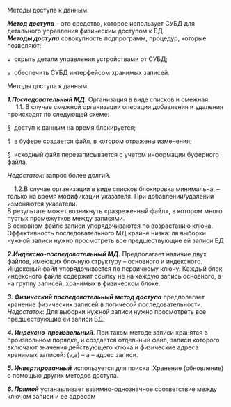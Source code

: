 Методы доступа к данным.


**_Метод доступа_** – это средство, которое использует СУБД для детального управления физическим доступом к БД.  
**_Методы доступа_** совокупность подпрограмм, процедур, которые позволяют:

v  скрыть детали управления устройствами от СУБД;

v  обеспечить СУБД интерфейсом хранимых записей.

Методы доступа к данным.

**_1.Последовательный МД_**. Организация в виде списков и смежная.  
     1.1. В случае смежной организации операции добавления и удаления происходят по следующей схеме:

§  доступ к данным на время блокируется;

§  в буфере создается файл, в котором отражены изменения;

§  исходный файл перезаписывается с учетом информации буферного файла.

_Недостаток_: запрос более долгий.

    1.2.В случае организации в виде списков блокировка минимальна, – только на время модификации указателя. При добавлении/удалении изменяются указатели.  
В результате может возникнуть «разреженный файл», в котором много пустых промежутков между записями.  
В основном файле записи упорядочиваются по возрастанию ключа. Эффективность последовательного МД крайне низка: ля выборки нужной записи нужно просмотреть все предшествующие ей записи БД

**_2.Индексно-последовательный МД._** Предполагает наличие двух файлов, имеющих блочную структуру – основного и индексного. Индексный файл упорядочивается по первичному ключу. Каждый блок индексного файла содержит ссылку не на каждую запись основного, а на группу записей, хранимых в физическом блоке.

**_3. Физический последовательный_** **_метод_** **_доступа_** предполагает хранение физических записей в логичесой последовательности.  
_Недостаток_: Для выборки нужной записи нужно просмотреть все предшествующие ей записи БД.

**_4. Индексно-произвольный_**. При таком методе записи хранятся в произвольном порядке, и создается отдельный файл, записи которого включают значения действующего ключа и физические адреса хранимых записей: (v,a) – а – адрес записи.

**_5. Инвертированный_** используется для поиска. Хранение (обновление) с помощью других методов доступа.

**_6. Прямой_** устанавливает взаимно-однозначное соответствие между ключом записи и ее адресом


